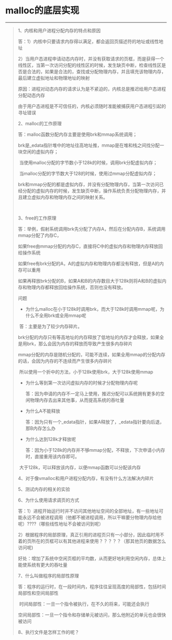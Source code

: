 # malloc的底层实现

------

> 1、内核和用户进程分配内存的特点和原因
>
> 答：1）内核中只要请求内存得以满足，都会返回页描述符的地址或线性地址
>
> ​       2）当用户态进程申请动态内存时，并没有获取请求的页框，而是获得一个线性区，当第一次访问分配的线性区的时候，发生缺页中断，检查线性区是否是合法的，如果是合法的，查找或分配物理内存，并且填充该物理内存，最后建立虚拟地址和物理地址的映射
>
> ​	原因：进程对动态内存的请求认为是不紧迫的，内核总是推迟给用户态进程分配动态内存
>
> ​	由于用户态进程是不可信任的，内核必须随时准能被捕获用户态进程引起的寻址错误
>
> 2、malloc的工作原理
>
> 答：malloc函数分配内存主要是使用brk和mmap系统调用；
>
> ​       brk是_edata指针堆中的地址往高地址推，mmap是在堆和栈之间找分配一块空闲的虚拟内存；
>
> ​       当使用malloc分配的字节数小于128k的时候，调用brk分配虚拟内存；
>
> ​       当malloc分配的字节数大于128的时候，使用过mmap分配虚拟内存；
>
> ​       brk和mmap分配的都是虚拟内存，并没有分配物理内存，当第一次访问已经分配的虚拟内存的时候，发生缺页中断，操作系统负责分配物理内存，并且建立虚拟内存和物理内存之间的映射关系。
>
> ​    
>
> 3、free的工作原理
>
> 答：举例，假射系统调用brk先分配了内存A，然后在分配内存B，系统调用mmap分配了内存C，
>
> ​       如果free由mmap分配的内存C，直接将C中的虚拟内存和物理内存释放回给操作系统
>
> ​       如果free有brk分配的A，A的虚拟内存和物理内存都没有释放，但是A的内存可以重用
>
> ​       如果再释放brk分配的B，如果A和B的内存数目大于128k则将A和B的虚拟内存和物理内存都释放回给操作系统，否则也没有释放。
>
>  
>
> 问题
>
> - 为什么malloc在小于128k时调用brk，而大于128k时调用mmap呢，为什么不全用brk或全用mmap呢
>
> ​	答：主要是为了较少内存碎片。
>
> ​	brk分配的内存只有等高地址的内存释放了低地址的内存才会释放，如果全是用brk，那么会因为内存的释放而导致产生很多内存碎片
>
> ​	mmap分配的内存是随机分配的，可能不连续，如果全用mmap的分配内存的话，会因为内存的不连续而产生很多内存碎片
>
> ​	所以使用一个折中的方法，小于128k使用brk，大于128k使用mmap
>
>  	
>
> - 为什么等到第一次访问虚拟内存的时候才分配物理内存呢
>
>   答：因为申请的内存不一定马上使用，推迟分配可以系统拥有更多的空闲物理内存去出来其他事，从而提高系统的吞吐量 
>
> - 为什么A不能释放
>
>   答：因为只有一个_edata指针，如果A释放了，_edata指针要向后退，那B内存怎么办
>
> -  为什么达到128k才释放呢
>
>    答：因为小于128k的内存并不够mmap分配，不释放，下次申请小内存时，直接重用该内存即可。
>
> ​       大于128k，可以释放该内存，以便mmap函数可以分配该内存
>
> 4、对于像vmalloc和用户进程分配内存，有没有什么方法解决内碎片
>
> 
>
> 5、测试内存的相关的实验
>
> 
>
> 6、为什么使用请求调页的方式
>
> ​	答：1）进程开始运行时并不访问其他地址空间的全部地址，有一些地址可能永远不会被进程调用（他都不被进程调用，所以干嘛要分物理内存给他呢）????（哪些线性地址不会被访问到呢）
>
> ​		2）根据程序的局部原理，真正引用的进程页只有一小部分，因此临时用不着的页所在的页框可以有其他进程来使用？？？？？（那其他页的数据怎么访问呢)
>
> ​		好处：增加了系统中空闲页框的平均数，从而更好地利用空闲内存，总体上能使系统有更大的吞吐量
>
> 7、什么叫做程序的局部性原理
>
> 答：程序的运行时，在一段时间内，程序往往呈现高度的局部性，包括时间局部性和空间局部性
>
> ​       时间局部性：一旦一个指令被执行，在不久的将来，可能还会执行
>
> ​       空间局部性：一旦一个指令和存储单元被访问，那么他附近的单元也会很快被访问
>
> 8、执行文件是怎样工作的呢？

